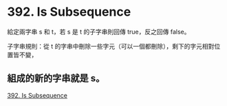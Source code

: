 # 392. Is Subsequence

給定兩字串 s 和 t，若 s 是 t 的子字串則回傳 true，反之回傳 false。

子字串規則：從 t 的字串中刪除一些字元（可以一個都刪除），剩下的字元相對位置皆不變，

組成的新的字串就是 s。
------
[392. Is Subsequence](https://leetcode.com/problems/is-subsequence/)